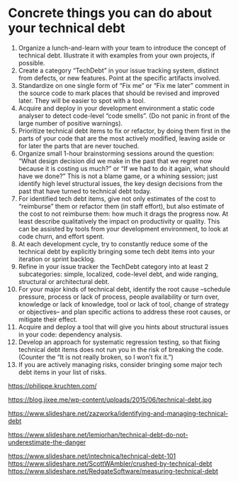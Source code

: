 # Concrete things you can do about your technical debt

1. Organize a lunch-and-learn with your team to introduce the concept of technical debt. Illustrate it with examples from your own projects, if possible.
2. Create a category “TechDebt” in your issue tracking system, distinct from defects, or new features. Point at the specific artifacts involved.
3. Standardize on one single form of “Fix me” or “Fix me later” comment in the source code to mark places that should be revised and improved later. They will be easier to spot with a tool.
4. Acquire and deploy in your development environment a static code analyser to detect code-level “code smells”. (Do not panic in front of the large number of positive warnings).
5. Prioritize technical debt items to fix or refactor, by doing them first in the parts of your code that are the most actively modified, leaving aside or for later the parts that are never touched.
6. Organize small 1-hour brainstorming sessions around the question: “What design decision did we make in the past that we regret now because it is costing us much?” or “If we had to do it again, what should have we done?” This is not a blame game, or a whining session; just identify high level structural issues, the key design decisions from the past that have turned to technical debt today.
7. For identified tech debt items, give not only estimates of the cost to “reimburse” them or refactor them (in staff effort), but also estimate of the cost to not reimburse them: how much it drags the progress now. At least describe qualitatively the impact on productivity or quality. This can be assisted by tools from your development environment, to look at code churn, and effort spent.
8. At each development cycle, try to constantly reduce some of the technical debt by explicitly bringing some tech debt items into your iteration or sprint backlog.
9. Refine in your issue tracker the TechDebt category into at least 2 subcategories: simple, localized, code-level debt, and wide ranging, structural or architectural debt.
10. For your major kinds of technical debt, identify the root cause –schedule pressure, process or lack of process, people availability or turn over, knowledge or lack of knowledge, tool or lack of tool, change of strategy or objectives–  and plan specific actions to address these root causes, or mitigate their effect.
11. Acquire and deploy a tool that will give you hints about structural issues in your code: dependency analysis.
12. Develop an approach for systematic regression testing, so that fixing technical debt items does not run you in the risk of breaking the code. (Counter the “It is not really broken, so I won’t fix it.”)
13. If you are actively managing risks, consider bringing some major tech debt items in your list of risks.


https://philippe.kruchten.com/

https://blog.jixee.me/wp-content/uploads/2015/06/technical-debt.jpg

https://www.slideshare.net/zazworka/identifying-and-managing-technical-debt

https://www.slideshare.net/lemiorhan/technical-debt-do-not-underestimate-the-danger

https://www.slideshare.net/intechnica/technical-debt-101
https://www.slideshare.net/ScottWAmbler/crushed-by-technical-debt
https://www.slideshare.net/RedgateSoftware/measuring-technical-debt
